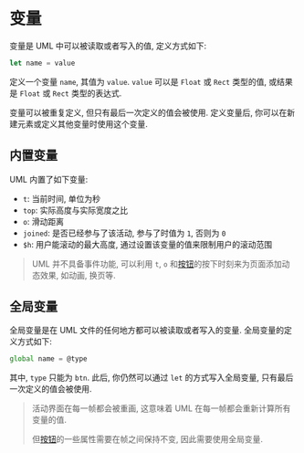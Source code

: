 # 变量

变量是 UML 中可以被读取或者写入的值, 定义方式如下:

```js
let name = value
```

定义一个变量 `name`, 其值为 `value`. `value` 可以是 `Float` 或 `Rect` 类型的值, 或结果是 `Float` 或 `Rect` 类型的表达式.

变量可以被重复定义, 但只有最后一次定义的值会被使用. 定义变量后, 你可以在新建元素或定义其他变量时使用这个变量.

## 内置变量

UML 内置了如下变量:

- `t`: 当前时间, 单位为秒
- `top`: 实际高度与实际宽度之比
- `o`: 滑动距离
- `joined`: 是否已经参与了该活动, 参与了时值为 `1`, 否则为 `0`
- `$h`: 用户能滚动的最大高度, 通过设置该变量的值来限制用户的滚动范围

> UML 并不具备事件功能, 可以利用 `t`, `o` 和[按钮](./elements/btn.md)的按下时刻来为页面添加动态效果, 如动画, 换页等.

## 全局变量

全局变量是在 UML 文件的任何地方都可以被读取或者写入的变量. 全局变量的定义方式如下:

```js
global name = @type
```

其中, `type` 只能为 `btn`. 此后, 你仍然可以通过 `let` 的方式写入全局变量, 只有最后一次定义的值会被使用.

> 活动界面在每一帧都会被重画, 这意味着 UML 在每一帧都会重新计算所有变量的值.
>
> 但[按钮](./elements/btn.md)的一些属性需要在帧之间保持不变, 因此需要使用全局变量.
